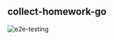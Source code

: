 ## collect-homework-go

![e2e-testing](https://github.com/ChenKS12138/collect-homework-go/workflows/e2e-testing/badge.svg)
